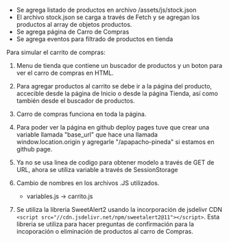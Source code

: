 - Se agrega listado de productos en archivo /assets/js/stock.json
- El archivo stock.json se carga a través de Fetch y se agregan los productos al array de objetos productos.
- Se agrega página de Carro de Compras
- Se agrega eventos para filtrado de productos en tienda

Para simular el carrito de compras:

1. Menu de tienda que contiene un buscador de productos y un boton para ver el carro de compras en HTML.

2. Para agregar productos al carrito se debe ir a la página del producto, accecible desde la página de Inicio o desde la página Tienda, así como también desde el buscador de productos. 

3. Carro de compras funciona en toda la página.

4. Para poder ver la página en github deploy pages tuve que crear una variable llamada "base_url" que hace una llamada window.location.origin y agregarle "/apapacho-pineda" si estamos en github page.

5. Ya no se usa linea de codigo para obtener modelo a través de GET de URL, ahora se utiliza variable a través de SessionStorage

6. Cambio de nombres en los archivos .JS utilizados.
    - variables.js -> carrito.js

7. Se utiliza la libreria SweetAlert2 usando la incorporación de jsdelivr CDN `<script src="//cdn.jsdelivr.net/npm/sweetalert2@11"></script>`. Esta libreria se utiliza para hacer preguntas de confirmación para la incoporación o eliminación de productos al carro de Compras.
